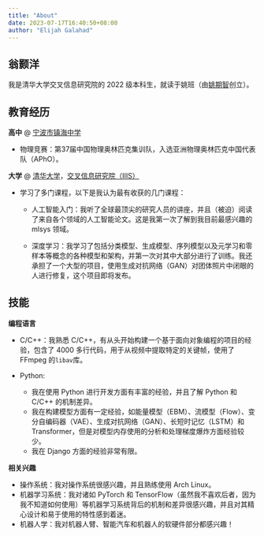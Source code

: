 ```yaml
---
title: "About"
date: 2023-07-17T16:40:50+08:00
author: "Elijah Galahad"
---
```


## 翁颢洋

我是清华大学交叉信息研究院的 2022 级本科生，就读于姚班（由[姚期智](https://en.wikipedia.org/wiki/Andrew_Yao)创立）。

## 教育经历

**高中** @ [宁波市镇海中学](https://zhzx.net.cn/)

- 物理竞赛：第37届中国物理奥林匹克集训队，入选亚洲物理奥林匹克中国代表队（APhO）。

**大学** @ [清华大学](https://www.tsinghua.edu.cn/)，[交叉信息研究院（IIIS）](https://iiis.tsinghua.edu.cn/)

- 学习了多门课程，以下是我认为最有收获的几门课程：
  
  - 人工智能入门：我听了全球最顶尖的研究人员的讲座，并且（被迫）阅读了来自各个领域的人工智能论文。这是我第一次了解到我目前最感兴趣的 mlsys 领域。
  
  - 深度学习：我学习了包括分类模型、生成模型、序列模型以及元学习和零样本等概念的各种模型和架构，并第一次对其中大部分进行了训练。我还承担了一个大型的项目，使用生成对抗网络（GAN）对团体照片中闭眼的人进行修复，这个项目即将发布。

## 技能

**编程语言**

- C/C++：我熟悉 C/C++，有从头开始构建一个基于面向对象编程的项目的经验，包含了 4000 多行代码，用于从视频中提取特定的关键帧，使用了 FFmpeg 的`libav`库。

- Python:
  
  - 我在使用 Python 进行开发方面有丰富的经验，并且了解 Python 和 C/C++ 的机制差异。
  - 我在构建模型方面有一定经验，如能量模型（EBM）、流模型（Flow）、变分自编码器（VAE）、生成对抗网络（GAN）、长短时记忆（LSTM）和 Transformer，但是对模型内存使用的分析和处理梯度爆炸方面经验较少。
  - 我在 Django 方面的经验非常有限。

**相关兴趣**

- 操作系统：我对操作系统很感兴趣，并且熟练使用 Arch Linux。
- 机器学习系统：我对诸如 PyTorch 和 TensorFlow（虽然我不喜欢后者，因为我不知道如何使用）等机器学习系统背后的机制和差异很感兴趣，并且对其精心设计和易于使用的特性感到着迷。
- 机器人学：我对机器人臂、智能汽车和机器人的软硬件部分都感兴趣！
